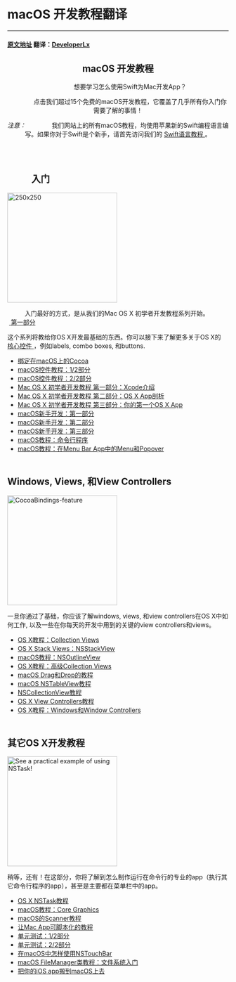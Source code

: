 # macOS 开发教程翻译
---
#### [原文地址](https://www.raywenderlich.com/category/macos) 翻译：[DeveloperLx](http://weibo.com/DeveloperLx)

<div id="content">
    <header class="entry-header">
        <!-- <h2 class="entry-title"> -->
        <h2 class="entry-title">
            macOS 开发教程
        </h2>
        <div class="content-wrapper taxonomy-description">
            <p>
                想要学习怎么使用Swift为Mac开发App？
            </p>
            <p>
                点击我们超过15个免费的macOS开发教程，它覆盖了几乎所有你入门你需要了解的事情！
            </p>
            <div class="note">
                <em>
                    注意：
                </em>
                我们网站上的所有macOS教程，均使用苹果新的Swift编程语言编写。如果你对于Swift是个新手，请首先访问我们的
                <a href="http://www.raywenderlich.com/swift-language-tutorials" sl-processed="1">
                    Swift语言教程
                </a>
                。
            </div>
        </div>
    </header>
    <div class="content-wrapper">
        <h2 style="clear:both; padding-top: 20px;">
            入门
        </h2>
        <img class="alignright size-full wp-image-110249 bordered" src="https://koenig-media.raywenderlich.com/uploads/2015/07/250x250.png"
        alt="250x250" width="250" height="250" />
        <p>
            入门最好的方式，是从我们的Mac OS X 初学者开发教程系列开始。
            <a href="https://github.com/DeveloperLx/macOS_Development_Tutorials_translation/blob/master/Mac%20OS%20X%20Development%20Tutorial%20for%20Beginners%20Part%201%20-%20Intro%20to%20Xcode.md"
            sl-processed="1">
                第一部分
            </a>
        </p>
        <p>
            这个系列将教给你OS X开发最基础的东西。你可以接下来了解更多关于OS X的
            <a href="https://www.raywenderlich.com/82046/introduction-to-os-x-tutorial-core-controls-and-swift-part-1" sl-processed="1">
                核心控件
            </a>
            ，例如labels, combo boxes, 和buttons.
        </p>
        <ul>
            <li>
                <a href="https://github.com/DeveloperLx/macOS_Development_Tutorials_translation/blob/master/Cocoa%20Bindings%20on%20macOS.md" sl-processed="1">
                    绑定在macOS上的Cocoa
                </a>
            </li>
            <li>
                <a href="https://github.com/DeveloperLx/macOS_Development_Tutorials_translation/blob/master/macOS%20Controls%20Tutorial%20-%20Part%201:2.md" sl-processed="1">
                    macOS控件教程：1/2部分
                </a>
            </li>
            <li>
                <a href="https://github.com/DeveloperLx/macOS_Development_Tutorials_translation/blob/master/macOS%20Controls%20Tutorial%20-%20Part%202:2.md" sl-processed="1">
                    macOS控件教程：2/2部分
                </a>
            </li>
            <li>
                <a href="https://github.com/DeveloperLx/macOS_Development_Tutorials_translation/blob/master/Mac%20OS%20X%20Development%20Tutorial%20for%20Beginners%20Part%201%20-%20Intro%20to%20Xcode.md" sl-processed="1">
                    Mac OS X 初学者开发教程 第一部分：Xcode介绍
                </a>
            </li>
            <li>
                <a href="https://github.com/DeveloperLx/macOS_Development_Tutorials_translation/blob/master/Mac%20OS%20X%20Development%20Tutorial%20for%20Beginners%20Part%202%20-%20OS%20X%20App%20Anatomy.md" sl-processed="1">
                    Mac OS X 初学者开发教程 第二部分：OS X App剖析
                </a>
            </li>
            <li>
                <a href="https://github.com/DeveloperLx/macOS_Development_Tutorials_translation/blob/master/Mac%20OS%20X%20Development%20Tutorial%20for%20Beginners%20Part%203%20-%20Your%20First%20OS%20X%20App.md" sl-processed="1">
                    Mac OS X 初学者开发教程 第三部分：你的第一个OS X App
                </a>
            </li>
            <li>
                <a href="https://github.com/DeveloperLx/macOS_Development_Tutorials_translation/blob/master/macOS%20Development%20for%20Beginners%20-%20Part%201.md" sl-processed="1">
                    macOS新手开发：第一部分
                </a>
            </li>
            <li>
                <a href="https://github.com/DeveloperLx/macOS_Development_Tutorials_translation/blob/master/macOS%20Development%20for%20Beginners%20-%20Part%202.md" sl-processed="1">
                    macOS新手开发：第二部分
                </a>
            </li>
            <li>
                <a href="https://github.com/DeveloperLx/macOS_Development_Tutorials_translation/blob/master/macOS%20Development%20for%20Beginners%20-%20Part%203.md" sl-processed="1">
                    macOS新手开发：第三部分
                </a>
            </li>
            <li>
                <a href="https://github.com/DeveloperLx/macOS_Development_Tutorials_translation/blob/master/Command%20Line%20Programs%20on%20macOS%20Tutorial.md" sl-processed="1">
                    macOS教程：命令行程序
                </a>
            </li>
            <li>
                <a href="https://github.com/DeveloperLx/macOS_Development_Tutorials_translation/blob/master/Menus%20and%20Popovers%20in%20Menu%20Bar%20Apps%20for%20macOS.md" sl-processed="1">
                    macOS教程：在Menu Bar App中的Menu和Popover
                </a>
            </li>
        </ul>
        <h2 style="clear:both; padding-top: 20px;">
            Windows, Views, 和View Controllers
        </h2>
        <img src="https://koenig-media.raywenderlich.com/uploads/2016/03/CocoaBindings-feature-250x250.png"
        alt="CocoaBindings-feature" width="250" height="250" class="alignright size-thumbnail wp-image-129292 bordered"
        />
        <p>
            一旦你通过了基础，你应该了解windows, views, 和view controllers在OS X中如何工作, 以及一些在你每天的开发中用到的关键的view controllers和views。
        </p>
        <ul>
            <li>
                <a href="https://github.com/DeveloperLx/macOS_Development_Tutorials_translation/blob/master/Collection%20Views%20in%20OS%20X%20Tutorial.md" sl-processed="1">
                    OS X教程：Collection Views
                </a>
            </li>
            <li>
                <a href="https://github.com/DeveloperLx/macOS_Development_Tutorials_translation/blob/master/OS%20X%20Stack%20Views%20with%20NSStackView.md" sl-processed="1">
                    OS X Stack Views：NSStackView
                </a>
            </li>
            <li>
                <a href="https://github.com/DeveloperLx/macOS_Development_Tutorials_translation/blob/master/NSOutlineView%20on%20macOS%20Tutorial.md" sl-processed="1">
                    macOS教程：NSOutlineView
                </a>
            </li>
            <li>
                <a href="https://github.com/DeveloperLx/macOS_Development_Tutorials_translation/blob/master/Advanced%20Collection%20Views%20in%20OS%20X%20Tutorial.md" sl-processed="1">
                    OS X教程：高级Collection Views
                </a>
            </li>
            <li>
                <a href="https://github.com/DeveloperLx/macOS_Development_Tutorials_translation/blob/master/Drag%20and%20Drop%20Tutorial%20for%20macOS.md" sl-processed="1">
                    macOS Drag和Drop的教程
                </a>
            </li>
            <li>
                <a href="https://github.com/DeveloperLx/macOS_Development_Tutorials_translation/blob/master/macOS%20NSTableView%20Tutorial.md" sl-processed="1">
                    macOS NSTableView教程
                </a>
            </li>
            <li>
                <a href="https://github.com/DeveloperLx/macOS_Development_Tutorials_translation/blob/master/NSCollectionView%20Tutorial.md" sl-processed="1">
                    NSCollectionView教程
                </a>
            </li>
            <li>
                <a href="https://github.com/DeveloperLx/macOS_Development_Tutorials_translation/blob/master/OS%20X%20View%20Controllers%20Tutorial.md" sl-processed="1">
                    OS X View Controllers教程
                </a>
            </li>
            <li>
                <a href="https://github.com/DeveloperLx/macOS_Development_Tutorials_translation/blob/master/Windows%20and%20Window%20Controllers%20in%20OS%20X%20Tutorial.md" sl-processed="1">
                    OS X教程：Windows和Window Controllers
                </a>
            </li>
        </ul>
        <h2 style="clear:both; padding-top: 20px;">
            其它OS X开发教程
        </h2>
        <img src="https://koenig-media.raywenderlich.com/uploads/2016/03/NSTask-for-mac-feature-250x250.png"
        alt="See a practical example of using NSTask!" width="250" height="250"
        class="size-thumbnail wp-image-129761 bordered alignright" />
        <p>
            稍等，还有！在这部分，你将了解到怎么制作运行在命令行的专业的app（执行其它命令行程序的app），甚至是主要都在菜单栏中的app。
        </p>
        <ul>
            <li>
                <a href="https://github.com/DeveloperLx/macOS_Development_Tutorials_translation/blob/master/NSTask%20Tutorial%20for%20OS%20X.md" sl-processed="1">
                    OS X NSTask教程
                </a>
            </li>
            <li>
                <a href="https://github.com/DeveloperLx/macOS_Development_Tutorials_translation/blob/master/Core%20Graphics%20on%20macOS%20Tutorial.md" sl-processed="1">
                    macOS教程：Core Graphics
                </a>
            </li>
            <li>
                <a href="https://github.com/DeveloperLx/macOS_Development_Tutorials_translation/blob/master/Scanner%20Tutorial%20for%20macOS.md" sl-processed="1">
                    macOS的Scanner教程
                </a>
            </li>
            <li>
                <a href="https://github.com/DeveloperLx/macOS_Development_Tutorials_translation/blob/master/Making%20A%20Mac%20App%20Scriptable%20Tutorial.md" sl-processed="1">
                    让Mac App可脚本化的教程
                </a>
            </li>
            <li>
                <a href="https://github.com/DeveloperLx/macOS_Development_Tutorials_translation/blob/master/Unit%20Testing%20on%20macOS%20-%20Part%201:2.md" sl-processed="1">
                    单元测试：1/2部分
                </a>
            </li>
            <li>
                <a href="https://github.com/DeveloperLx/macOS_Development_Tutorials_translation/blob/master/Unit%20Testing%20on%20macOS%20-%20Part%202:2.md" sl-processed="1">
                    单元测试：2/2部分
                </a>
            </li>
            <li>
                <a href="https://github.com/DeveloperLx/macOS_Development_Tutorials_translation/blob/master/How%20to%20Use%20NSTouchBar%20on%20macOS.md" sl-processed="1">
                    在macOS中怎样使用NSTouchBar
                </a>
            </li>
            <li>
                <a href="https://github.com/DeveloperLx/macOS_Development_Tutorials_translation/blob/master/FileManager%20Class%20Tutorial%20for%20macOS%20Getting%20Started%20with%20the%20File%20System.md" sl-processed="1">
                    macOS FileManager类教程：文件系统入门
                </a>
            </li>
            <li>
                <a href="https://github.com/DeveloperLx/macOS_Development_Tutorials_translation/blob/master/Porting%20Your%20iOS%20App%20to%20macOS.md" sl-processed="1">
                    把你的iOS app搬到macOS上去
                </a>
            </li>
        </ul>
    </div>
</div>
